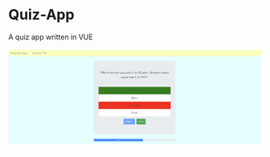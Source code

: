 # Quiz-App
A quiz app written in VUE

![Alt text](https://github.com/egeakin/Quiz-App/blob/master/Screen%20Shot%202019-06-13%20at%2017.03.22.png)

